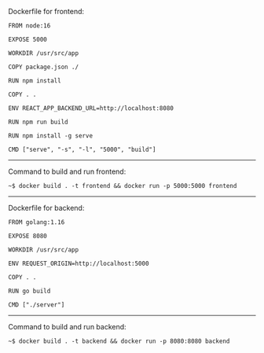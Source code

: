 Dockerfile for frontend:

~~~
FROM node:16

EXPOSE 5000

WORKDIR /usr/src/app

COPY package.json ./

RUN npm install

COPY . .

ENV REACT_APP_BACKEND_URL=http://localhost:8080

RUN npm run build

RUN npm install -g serve

CMD ["serve", "-s", "-l", "5000", "build"]
~~~

-----------------------------------------------------------------

Command to build and run frontend:
~~~
~$ docker build . -t frontend && docker run -p 5000:5000 frontend
~~~

-----------------------------------------------------------------

Dockerfile for backend:

~~~
FROM golang:1.16

EXPOSE 8080

WORKDIR /usr/src/app

ENV REQUEST_ORIGIN=http://localhost:5000

COPY . .

RUN go build

CMD ["./server"]
~~~

-----------------------------------------------------------------

Command to build and run backend:
~~~
~$ docker build . -t backend && docker run -p 8080:8080 backend
~~~
